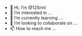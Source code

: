 - 👋 Hi, I’m @12Srini
- 👀 I’m interested in ...
- 🌱 I’m currently learning ...
- 💞️ I’m looking to collaborate on ...
- 📫 How to reach me ...

<!---
12Srini/12Srini is a ✨ special ✨ repository because its `README.md` (this file) appears on your GitHub profile.
You can click the Preview link to take a look at your changes.
--->
